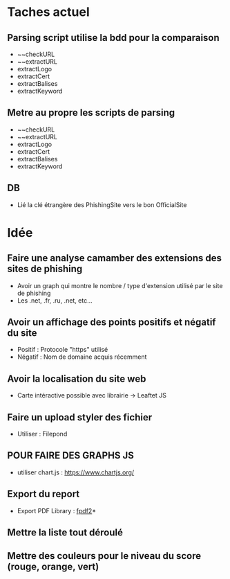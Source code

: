 # Taches actuel

## Parsing script utilise la bdd pour la comparaison

- ~~checkURL
- ~~extractURL
- extractLogo
- extractCert
- extractBalises
- extractKeyword

## Metre au propre les scripts de parsing

- ~~checkURL
- ~~extractURL
- extractLogo
- extractCert
- extractBalises
- extractKeyword

## DB

- Lié la clé étrangère des PhishingSite vers le bon OfficialSite

# Idée

## Faire une analyse camamber des extensions des sites de phishing

- Avoir un graph qui montre le nombre / type d'extension utilisé par le site de phishing
- Les .net, .fr, .ru, .net, etc...

## Avoir un affichage des points positifs et négatif du site

- Positif : Protocole "https" utilisé
- Négatif : Nom de domaine acquis récemment

## Avoir la localisation du site web

- Carte intéractive possible avec librairie -> Leaftet JS

## Faire un upload styler des fichier

- Utiliser : Filepond


## POUR FAIRE DES GRAPHS JS 

- utiliser chart.js : https://www.chartjs.org/

## Export du report

- Export PDF Library : [fpdf2](https://py-pdf.github.io/fpdf2/)*

## Mettre la liste tout déroulé


## Mettre des couleurs pour le niveau du score (rouge, orange, vert)

